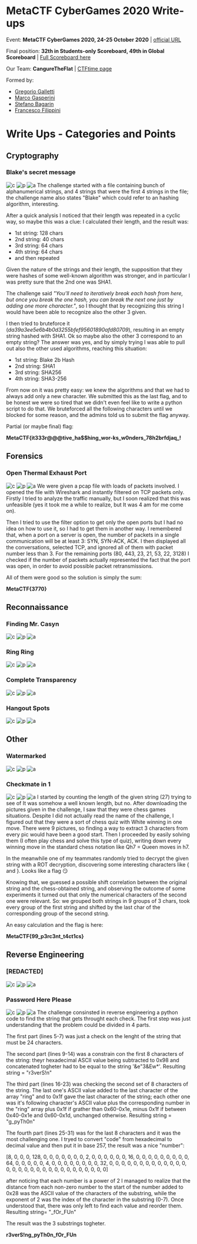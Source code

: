 # MetaCTF CyberGames 2020 Write-ups
Event: **MetaCTF CyberGames 2020, 24-25 October 2020** | [official URL](https://metactf.com/cybergames)

Final position: **32th in Students-only Scoreboard, 49th in Global Scoreboard** | [Full Scoreboard here](https://ctftime.org/event/1106)

Our Team: **CangureTheFlat** | [CTFtime page](https://ctftime.org/team/137370)

Formed by: 
* [Gregorio Galletti](https://github.com/gregalletti)
* [Marco Gasperini](https://github.com/marcuz1996)
* [Stefano Bagarin](https://github.com/stepolimi)
* [Francesco Filippini](https://github.com/filippinifra)

# Write Ups - Categories and Points
## Cryptography

### Blake's secret message
![c](https://img.shields.io/badge/Cryptography-orange) ![p](https://img.shields.io/badge/Points-350-success) ![a](https://img.shields.io/badge/author-grigg0swagg0-lightgrey)
The challenge started with a file containing bunch of alphanumerical strings, and 4 strings that were the first 4 strings in the file; the challenge name also states "Blake" which could refer to an hashing algorithm, interesting.

After a quick analysis I noticed that their length was repeated in a cyclic way, so maybe this was a clue: I calculated their length, and the result was:
* 1st string: 128 chars
* 2nd string: 40 chars
* 3rd string: 64 chars
* 4th string: 64 chars
* and then repeated  

Given the nature of the strings and their length, the supposition that they were hashes of some well-known algorithm was stronger, and in particular I was pretty sure that the 2nd one was SHA1.

The challenge said *"You'll need to iteratively break each hash from here, but once you break the one hash, you can break the next one just by adding one more character."*, so I thought that by recognizing this string I would have been able to recognize also the other 3 given.

I then tried to bruteforce it (*da39a3ee5e6b4b0d3255bfef95601890afd80709*), resulting in an empty string hashed with SHA1. Ok so maybe also the other 3 correspond to an empty string? 
The answer was yes, and by simply trying I was able to pull out also the other used algorithms, reaching this situation:
* 1st string: Blake 2b Hash
* 2nd string: SHA1
* 3rd string: SHA256
* 4th string: SHA3-256

From now on it was pretty easy: we knew the algorithms and that we had to always add only a new character.
We submitted this as the last flag, and to be honest we were so tired that we didn't even feel like to write a python script to do that. We bruteforced all the following characters until we blocked for some reason, and the admins told us to submit the flag anyway. 

Partial (or maybe final) flag: 

**MetaCTF{it333r@@@tive_ha$$hing_wor-ks_w0nders_78h2brfdjaq_!**

## Forensics
### Open Thermal Exhaust Port
![c](https://img.shields.io/badge/Forensics-ff69b4) ![p](https://img.shields.io/badge/Points-275-success) ![a](https://img.shields.io/badge/author-grigg0swagg0-lightgrey)
We were given a pcap file with loads of packets involved. I opened the file with Wireshark and instantly filtered on TCP packets only. 
Firstly I tried to analyze the traffic manually, but I soon realized that this was unfeasible (yes it took me a while to realize, but It was 4 am for me come on).

Then I tried to use the filter option to get only the open ports but I had no idea on how to use it, so I had to get them in another way. I remembered that, when a port on a server is open, the number of packets in a single communication will be at least 3: SYN, SYN-ACK, ACK.
I then displayed all the conversations, selected TCP, and ignored all of them with packet number less than 3. For the remaining ports (80, 443, 23, 21, 53, 22, 3128) I checked if the number of packets actually represented the fact that the port was open, in order to avoid possible packet retransmissions.

All of them were good so the solution is simply the sum: 

**MetaCTF{3770}**

## Reconnaissance
### Finding Mr. Casyn
![c](https://img.shields.io/badge/Reconnaissance-blue) ![p](https://img.shields.io/badge/Points-275-success) ![a](https://img.shields.io/badge/author-grigg0swagg0-lightgrey)

### Ring Ring
![c](https://img.shields.io/badge/Reconnaissance-blue) ![p](https://img.shields.io/badge/Points-325-success) ![a](https://img.shields.io/badge/author-grigg0swagg0-lightgrey)

### Complete Transparency
![c](https://img.shields.io/badge/Reconnaissance-blue) ![p](https://img.shields.io/badge/Points-325-success) ![a](https://img.shields.io/badge/author-grigg0swagg0-lightgrey)

### Hangout Spots
![c](https://img.shields.io/badge/Reconnaissance-blue) ![p](https://img.shields.io/badge/Points-525-success) ![a](https://img.shields.io/badge/author-grigg0swagg0-lightgrey)

## Other
### Watermarked
![c](https://img.shields.io/badge/Other-18bc9c) ![p](https://img.shields.io/badge/Points-250-success) ![a](https://img.shields.io/badge/author-grigg0swagg0-lightgrey)

### Checkmate in 1
![c](https://img.shields.io/badge/Other-18bc9c) ![p](https://img.shields.io/badge/Points-350-success) ![a](https://img.shields.io/badge/author-grigg0swagg0-lightgrey)
I started by counting the length of the given string (27) trying to see of It was somehow a well known length, but no. After downloading the pictures given in the challenge, I saw that they were chess games situations. Despite I did not actually read the name of the challenge, I figured out that they were a sort of chess quiz with White winning in one move.
There were 9 pictures, so finding a way to extract 3 characters from every pic would have been a good start.
Then I proceeded by easily solving them (I often play chess and solve this type of quiz), writing down every winning move in the standard chess notation like Qh7 = Queen moves in h7.

In the meanwhile one of my teammates randomly tried to decrypt the given string with a ROT decryption, discovering some interesting characters like { and }. Looks like a flag :smirk:

Knowing that, we guessed a possible shift correlation between the original string and the chess-obtained string, and observing the outcome of some experiments it turned out that only the numerical characters of the second one were relevant.
So: we grouped both strings in 9 groups of 3 chars, took every group of the first string and shifted by the last char of the corresponding group of the second string.

An easy calculation and the flag is here: 

**MetaCTF{99_p3rc3nt_t4ct1cs}**

## Reverse Engineering
### [REDACTED]
![c](https://img.shields.io/badge/Reverse_Engineering-2c3e50) ![p](https://img.shields.io/badge/Points-225-success) ![a](https://img.shields.io/badge/author-grigg0swagg0-lightgrey)

### Password Here Please
![c](https://img.shields.io/badge/Reverse_Engineering-2c3e50) ![p](https://img.shields.io/badge/Points-325-success) ![a](https://img.shields.io/badge/author-b4g4-lightgrey)
The challenge consinsted in reverse engineering a python code to find the string that gets throught each check. The first step was just understanding that the problem could be divided in 4 parts.

The first part (lines 5-7) was just a check on the lenght of the string that must be 24 characters. 

The second part (lines 9-14) was a constrain con the first 8 characters of the string: theyr hexadecimal ASCII value being subtracted to 0x98 and concatenated togheter had to be equal to the string '&e"3&Ew*'.
	Resulting string = "r3verS!n"

The third part (lines 16-23) was checking the second set of 8 characters of the string. The last one's ASCII value added to the last character of the array "ring" and to 0x1f gave the last character of the string; each other one was it's following character's ASCII value plus the corresponding number in the "ring" array plus 0x1f if grather than 0x60-0x1e, minus 0x1f if between 0x40-0x1e and 0x60-0x1d, unchanged otherwise.
	Resulting string = "g_pyTh0n"

The fourth part (lines 25-31) was for the last 8 characters and it was the most challenging one. I tryed to convert "code" from hexadecimal to decimal value and then put it in base 257, the result was a nice "number":

[8, 0, 0, 0, 128, 0, 0, 0, 0, 0, 0, 0, 2, 0, 0, 0, 0, 0, 0, 16, 0, 0, 0, 0, 0, 0, 0, 0, 0, 64, 0, 0, 0, 0, 0, 4, 0, 0, 0, 0, 0, 0, 0, 0, 32, 0, 0, 0, 0, 0, 0, 0, 0, 0, 0, 0, 0, 0, 0, 0, 0, 0, 0, 0, 0, 0, 0, 0, 0, 0, 0, 0, 0, 0, 0]

after noticing that each number is a power of 2 I managed to realize that the distance from each non-zero number to the start of the number added to 0x28 was the ASCII value of the characters of the substring, while the exponent of 2 was the index of the character in the substring (0-7).
Once understood that, there was only left to find each value and reorder them.
	Resulting string= "_fOr_FUn"


The result was the 3 substrings togheter.

**r3verS!ng_pyTh0n_fOr_FUn**

